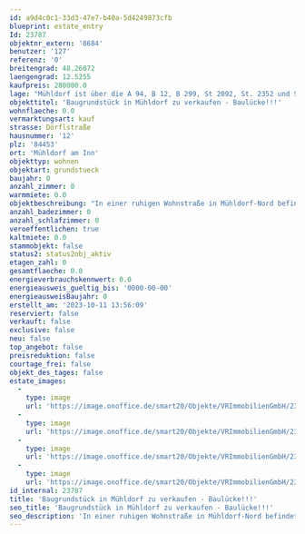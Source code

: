 ```yaml
---
id: a9d4c0c1-33d3-47e7-b40a-5d4249873cfb
blueprint: estate_entry
Id: 23787
objektnr_extern: '8684'
benutzer: '127'
referenz: '0'
breitengrad: 48.26072
laengengrad: 12.5255
kaufpreis: 280000.0
lage: "Mühldorf ist über die A 94, B 12, B 299, St 2092, St. 2352 und St. 2550 vom überregionalen Verkehr erreichbar. Zu den umliegenden Gemeinden/Städten bestehen gute Verkehrsverbindungen.\r\n\r\nDie nächste Anschlussmöglichkeit an das Bahnnetz hat man direkt am Bahnhof in Mühldorf und die öffentlichen Busverbindungen in umliegende Städte sind vorhanden.\r\n\r\nMühldorf am Inn ist die Kreisstadt mit ca. 21.500 Einwohner des gleichnamigen Landkreises Mühldorf im Regierungsbezirk Oberbayern. Die Stadt ist eines von dreißig Mittelzentren im Regierungsbezirk. Die Stadt Mühldorf liegt im Ausstrahlungsraum der westlich gelegenen Metropolregion München und des Bayerischen Chemiedreieckes. Noch dazu liegt Mühldorf am Schnittpunkt wichtiger Verkehrswege zwischen München und Passau. \r\n\r\nDie Entfernungen zur Landeshauptstadt München beträgt rund 73 km (Luftlinie).\r\nIn der Stadt Mühldorf sind ca. 1.450 Gewerbebetriebe ansässig, vornehmlich aus dem Handels- und Handwerksbereich. In der Stadt befinden sich alle öffentlichen Behörden des Landkreises Mühldorf. Im Umkreis von 30 km leben rund 250.000 Personen. Außerdem pendeln vom Bahnhof Mühldorf  täglich ca. 14.000 Menschen in Richtung München."
objekttitel: 'Baugrundstück in Mühldorf zu verkaufen - Baulücke!!!'
wohnflaeche: 0.0
vermarktungsart: kauf
strasse: Dörflstraße
hausnummer: '12'
plz: '84453'
ort: 'Mühldorf am Inn'
objekttyp: wohnen
objektart: grundstueck
baujahr: 0
anzahl_zimmer: 0
warmmiete: 0.0
objektbeschreibung: "In einer ruhigen Wohnstraße in Mühldorf-Nord befindet sich ein wunderschönes Baugrundstück als Baulücke OHNE BAUZWANG in einer gewachsenen Sieglung mit einer Größe von ca. 500 m², welches das Potenzial für eine wunderschöne Bebauung in sich trägt. Bisher wird es lediglich als Gartenland genutzt, obwohl es so viel mehr sein könnte.\r\n\r\nFür das Grundstück liegt kein Bebauungsplan vor. Das heißt, die Bebauung ist nach § 34 BauBG mit der Stadt Mühldorf und der unteren Bauaufsichtsbehörde abzustimmen. Die Bebauung des Grundstückes ist dort zulässig, wenn es sich nach Art und Maß der baulichen Nutzung, der Bauweise und der Grundstücksfläche, die überbaut werden soll, in die Eigenart der näheren Umgebung einfügt und die Erschließung gesichert ist.\r\n\r\nDie Straßenerschließung ist bereits erfolgt. Laut Auskunft des Bauamtes muss bei der Bebauung noch der Kanalanschluss auf dem Grundstück mit einem Kontrollschacht erstellt werden. \r\nDie Kosten für den Kanalanschluss belaufen sich laut Satzung auf 10,23 €/m² Wohnfläche des zukünftigen Hauses. \r\n\r\nDie Anschlusskosten für den Hauswasseranschluss belaufen sich laut Auskunft auf 6.000 €.\r\n\r\nBitte haben Sie Verständnis, dass nur Anfragen mit vollständiger Adresse, Telefonnummer und E-Mailadresse bearbeitet werden können. Unsere Beratungsleistung ist für Sie bis zum Abschluss eines Vertrages kostenfrei.\r\n\r\nDas Objekt wird für den Käufer provisionspflichtig direkt vom Verkäufer exklusiv über uns angeboten. Die Vermittlungsprovision beträgt 3,57 % inkl. der gesetzlichen Mehrwertsteuer.\r\n\r\nAlle weiteren Kosten des Kaufs, wie die vergleichsweise noch niedrige Grunderwerbssteuer (3,5%) und Notar- und Gerichtskosten (etwa 1,5%) sind ebenfalls vom Käufer zu bezahlen."
anzahl_badezimmer: 0
anzahl_schlafzimmer: 0
veroeffentlichen: true
kaltmiete: 0.0
stammobjekt: false
status2: status2obj_aktiv
etagen_zahl: 0
gesamtflaeche: 0.0
energieverbrauchskennwert: 0.0
energieausweis_gueltig_bis: '0000-00-00'
energieausweisBaujahr: 0
erstellt_am: '2023-10-11 13:56:09'
reserviert: false
verkauft: false
exclusive: false
neu: false
top_angebot: false
preisreduktion: false
courtage_frei: false
objekt_des_tages: false
estate_images:
  -
    type: image
    url: 'https://image.onoffice.de/smart20/Objekte/VRImmobilienGmbH/23787/e8ee43a4-f6b0-41fd-a87a-1dbcca42e11f.jpg'
  -
    type: image
    url: 'https://image.onoffice.de/smart20/Objekte/VRImmobilienGmbH/23787/1f49eabe-81f1-4f8a-a55f-83cfeadd9f44.jpg'
  -
    type: image
    url: 'https://image.onoffice.de/smart20/Objekte/VRImmobilienGmbH/23787/c40a466e-9bfb-4b72-8e19-153b1de5e871.jpg'
  -
    type: image
    url: 'https://image.onoffice.de/smart20/Objekte/VRImmobilienGmbH/23787/b5b787ca-1d4e-4a1d-baf3-bb7314b7c219.jpg'
id_internal: 23787
title: 'Baugrundstück in Mühldorf zu verkaufen - Baulücke!!!'
seo_title: 'Baugrundstück in Mühldorf zu verkaufen - Baulücke!!!'
seo_description: 'In einer ruhigen Wohnstraße in Mühldorf-Nord befindet sich ein wunderschönes Baugrundstück als Baulücke OHNE BAUZWANG in einer gewachsenen Sieglung mit ein'
---
```

